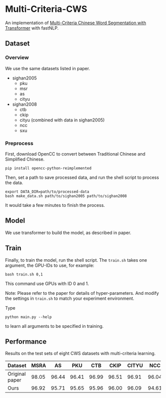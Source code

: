 

# Multi-Criteria-CWS

An implementation of [Multi-Criteria Chinese Word Segmentation with Transformer](http://arxiv.org/abs/1906.12035) with fastNLP.

## Dataset
### Overview
We use the same datasets listed in paper.
- sighan2005
  - pku
  - msr
  - as
  - cityu
- sighan2008
  - ctb
  - ckip
  - cityu (combined with data in sighan2005)
  - ncc
  - sxu

### Preprocess
First, download OpenCC to convert between Traditional Chinese and Simplified Chinese.
``` shell
pip install opencc-python-reimplemented
```
Then, set a path to save processed data, and run the shell script to process the data.
```shell
export DATA_DIR=path/to/processed-data
bash make_data.sh path/to/sighan2005 path/to/sighan2008
```
It would take a few minutes to finish the process.

## Model
We use transformer to build the model, as described in paper.

## Train
Finally, to train the model, run the shell script.
The `train.sh` takes one argument, the GPU-IDs to use, for example:
``` shell
bash train.sh 0,1
```
This command use GPUs with ID 0 and 1.

Note: Please refer to the paper for details of hyper-parameters. And modify the settings in `train.sh` to match your experiment environment.

Type 
``` shell
python main.py --help
```
to learn all arguments to be specified in training.

## Performance

Results on the test sets of eight CWS datasets with multi-criteria learning. 

| Dataset        | MSRA  | AS    | PKU   | CTB   | CKIP  | CITYU | NCC   | SXU   | Avg.  |
| -------------- | ----- | ----- | ----- | ----- | ----- | ----- | ----- | ----- | ----- |
| Original paper | 98.05 | 96.44 | 96.41 | 96.99 | 96.51 | 96.91 | 96.04 | 97.61 | 96.87 |
| Ours           | 96.92 | 95.71 | 95.65 | 95.96 | 96.00 | 96.09 | 94.61 | 96.64 | 95.95 |

